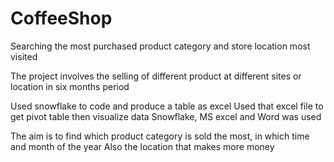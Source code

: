 # CoffeeShop
Searching the most purchased product category and store location most visited

The project involves the selling of different product at different sites or location in six months period

Used snowflake to code and produce a table as excel
Used that excel file to get pivot table then visualize data
Snowflake, MS excel and Word was used 

The aim is to find which product category is sold the most, in which time and month of the year
Also the location that makes more money 
